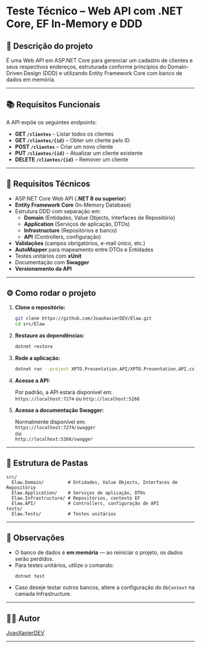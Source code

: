 ﻿# Teste Técnico – Web API com .NET Core, EF In-Memory e DDD

## 🧩 Descrição do projeto

É uma Web API em ASP.NET Core para gerenciar um cadastro de clientes e seus respectivos endereços, estruturada conforme princípios do Domain-Driven Design (DDD) e utilizando Entity Framework Core com banco de dados em memória.

---

## 📚 Requisitos Funcionais

A API expõe os seguintes endpoints:

- **GET `/clientes`** – Listar todos os clientes
- **GET `/clientes/{id}`** – Obter um cliente pelo ID
- **POST `/clientes`** – Criar um novo cliente
- **PUT `/clientes/{id}`** – Atualizar um cliente existente
- **DELETE `/clientes/{id}`** – Remover um cliente

---

## 🧱 Requisitos Técnicos

- ASP.NET Core Web API (**.NET 8 ou superior**)
- **Entity Framework Core** (In-Memory Database)
- Estrutura DDD com separação em:
  - **Domain** (Entidades, Value Objects, Interfaces de Repositório)
  - **Application** (Serviços de aplicação, DTOs)
  - **Infrastructure** (Repositórios e banco)
  - **API** (Controllers, configuração)
- **Validações** (campos obrigatórios, e-mail único, etc.)
- **AutoMapper** para mapeamento entre DTOs e Entidades
- Testes unitários com **xUnit**
- Documentação com **Swagger**
- **Versionamento da API**

---

## ⚙️ Como rodar o projeto

1. **Clone o repositório:**
   ```bash
   git clone https://github.com/JoaoXavierDEV/Elaw.git
   cd src/Elaw
   ```

2. **Restaure as dependências:**
   ```bash
   dotnet restore
   ```

3. **Rode a aplicação:**
   ```bash
   dotnet run --project XPTO.Presentation.API/XPTO.Presentation.API.csproj
   ```

4. **Acesse a API:**

   Por padrão, a API estará disponível em:  
   `https://localhost:7274` ou `http://localhost:5268`

5. **Acesse a documentação Swagger:**

   Normalmente disponível em:  
   `https://localhost:7274/swagger`  
   ou  
   `http://localhost:5268/swagger`

---

## 📁 Estrutura de Pastas 

```
src/
  Elaw.Domain/         # Entidades, Value Objects, Interfaces de Repositório
  Elaw.Application/    # Serviços de aplicação, DTOs
  Elaw.Infrastructure/ # Repositórios, contexto EF
  Elaw.API/            # Controllers, configuração de API
tests/
  Elaw.Tests/          # Testes unitários
```

---

## 📝 Observações

- O banco de dados é **em memória** — ao reiniciar o projeto, os dados serão perdidos.
- Para testes unitários, utilize o comando:
  ```bash
  dotnet test
  ```
- Caso deseje testar outros bancos, altere a configuração do `DbContext` na camada Infrastructure.

---

## 👨‍💻 Autor

[JoaoXavierDEV](https://github.com/JoaoXavierDEV)

---